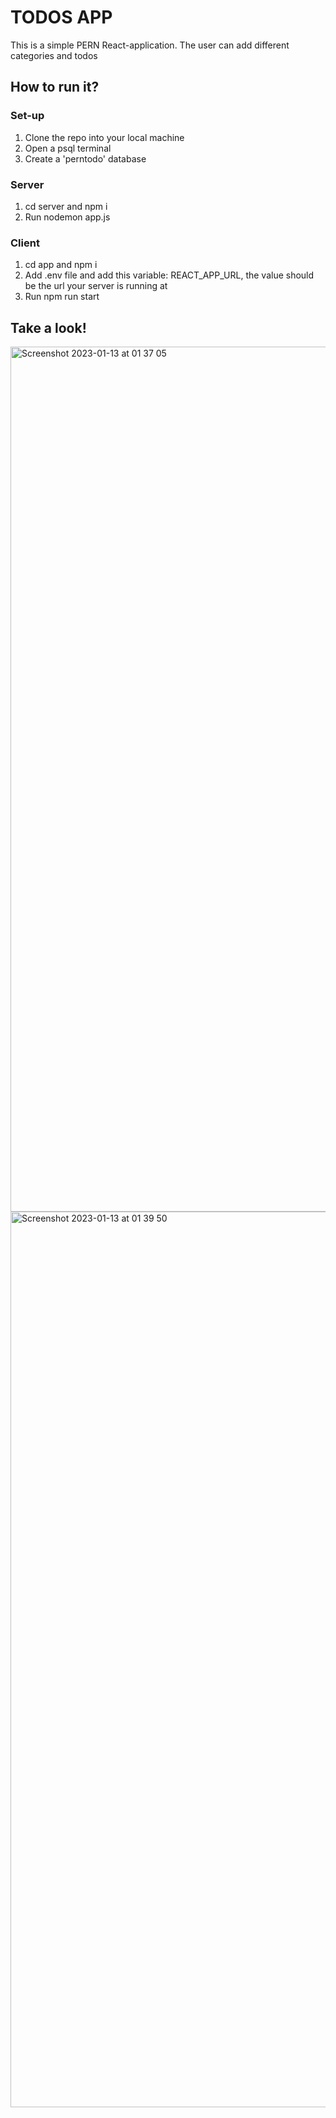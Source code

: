 # TODOS APP
This is a simple PERN React-application. 
The user can add different categories and todos

## How to run it? 

### Set-up
1. Clone the repo into your local machine
2. Open a psql terminal 
3. Create a 'perntodo' database

### Server 
1. cd server and npm i 
2. Run nodemon app.js 

### Client 
1. cd app and npm i 
2. Add .env file and add this variable: REACT_APP_URL, the value should be the url your server is running at 
3. Run npm run start 

## Take a look!
<img width="1384" alt="Screenshot 2023-01-13 at 01 37 05" src="https://user-images.githubusercontent.com/72397189/212238852-ff7f8abd-b745-44ad-8bf7-7bace83fe24a.png">
<img width="1433" alt="Screenshot 2023-01-13 at 01 39 50" src="https://user-images.githubusercontent.com/72397189/212238854-c3c2ef68-211c-449f-a532-75e76ba119d8.png">
